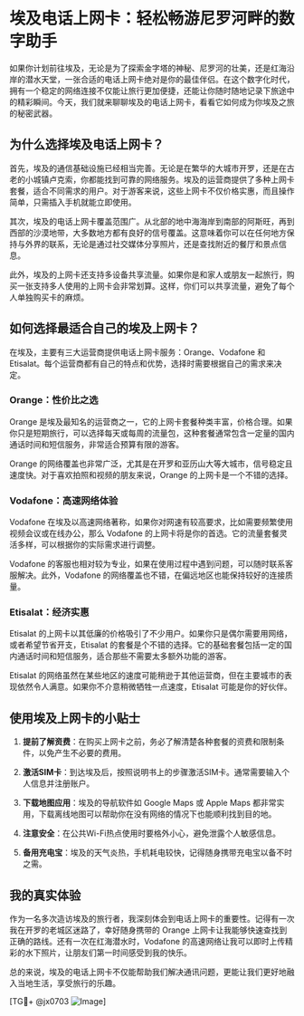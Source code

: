 # 埃及电话上网卡：轻松畅游尼罗河畔的数字助手

如果你计划前往埃及，无论是为了探索金字塔的神秘、尼罗河的壮美，还是红海沿岸的潜水天堂，一张合适的电话上网卡绝对是你的最佳伴侣。在这个数字化时代，拥有一个稳定的网络连接不仅能让旅行更加便捷，还能让你随时随地记录下旅途中的精彩瞬间。今天，我们就来聊聊埃及的电话上网卡，看看它如何成为你埃及之旅的秘密武器。

## 为什么选择埃及电话上网卡？

首先，埃及的通信基础设施已经相当完善。无论是在繁华的大城市开罗，还是在古老的小城镇卢克索，你都能找到可靠的网络服务。埃及的运营商提供了多种上网卡套餐，适合不同需求的用户。对于游客来说，这些上网卡不仅价格实惠，而且操作简单，只需插入手机就能立即使用。

其次，埃及的电话上网卡覆盖范围广。从北部的地中海海岸到南部的阿斯旺，再到西部的沙漠地带，大多数地方都有良好的信号覆盖。这意味着你可以在任何地方保持与外界的联系，无论是通过社交媒体分享照片，还是查找附近的餐厅和景点信息。

此外，埃及的上网卡还支持多设备共享流量。如果你是和家人或朋友一起旅行，购买一张支持多人使用的上网卡会非常划算。这样，你们可以共享流量，避免了每个人单独购买卡的麻烦。

## 如何选择最适合自己的埃及上网卡？

在埃及，主要有三大运营商提供电话上网卡服务：Orange、Vodafone 和 Etisalat。每个运营商都有自己的特点和优势，选择时需要根据自己的需求来决定。

### Orange：性价比之选

Orange 是埃及最知名的运营商之一，它的上网卡套餐种类丰富，价格合理。如果你只是短期旅行，可以选择每天或每周的流量包，这种套餐通常包含一定量的国内通话时间和短信服务，非常适合预算有限的游客。

Orange 的网络覆盖也非常广泛，尤其是在开罗和亚历山大等大城市，信号稳定且速度快。对于喜欢拍照和视频的朋友来说，Orange 的上网卡是一个不错的选择。

### Vodafone：高速网络体验

Vodafone 在埃及以高速网络著称，如果你对网速有较高要求，比如需要频繁使用视频会议或在线办公，那么 Vodafone 的上网卡将是你的首选。它的流量套餐灵活多样，可以根据你的实际需求进行调整。

Vodafone 的客服也相对较为专业，如果在使用过程中遇到问题，可以随时联系客服解决。此外，Vodafone 的网络覆盖也不错，在偏远地区也能保持较好的连接质量。

### Etisalat：经济实惠

Etisalat 的上网卡以其低廉的价格吸引了不少用户。如果你只是偶尔需要用网络，或者希望节省开支，Etisalat 的套餐是个不错的选择。它的基础套餐包括一定的国内通话时间和短信服务，适合那些不需要太多额外功能的游客。

Etisalat 的网络虽然在某些地区的速度可能稍逊于其他运营商，但在主要城市的表现依然令人满意。如果你不介意稍微牺牲一点速度，Etisalat 可能是你的好伙伴。

## 使用埃及上网卡的小贴士

1. **提前了解资费**：在购买上网卡之前，务必了解清楚各种套餐的资费和限制条件，以免产生不必要的费用。
   
2. **激活SIM卡**：到达埃及后，按照说明书上的步骤激活SIM卡。通常需要输入个人信息并注册账户。

3. **下载地图应用**：埃及的导航软件如 Google Maps 或 Apple Maps 都非常实用，下载离线地图可以帮助你在没有网络的情况下也能顺利找到目的地。

4. **注意安全**：在公共Wi-Fi热点使用时要格外小心，避免泄露个人敏感信息。

5. **备用充电宝**：埃及的天气炎热，手机耗电较快，记得随身携带充电宝以备不时之需。

## 我的真实体验

作为一名多次造访埃及的旅行者，我深刻体会到电话上网卡的重要性。记得有一次我在开罗的老城区迷路了，幸好随身携带的 Orange 上网卡让我能够快速查找到正确的路线。还有一次在红海潜水时，Vodafone 的高速网络让我可以即时上传精彩的水下照片，让朋友们第一时间感受到我的快乐。

总的来说，埃及的电话上网卡不仅能帮助我们解决通讯问题，更能让我们更好地融入当地生活，享受旅行的乐趣。

[TG💪+ @jx0703 ![Image](https://github.com/user-attachments/assets/dbca1d08-cadb-493c-b0ec-ad6f7a83f270)]